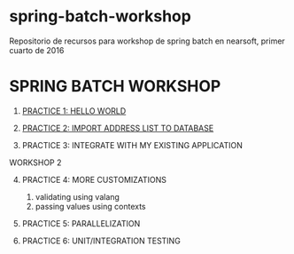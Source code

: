 # spring-batch-workshop
Repositorio de recursos para workshop de spring batch en nearsoft, primer cuarto de 2016
 
SPRING BATCH WORKSHOP
=====================

1. [PRACTICE 1: HELLO WORLD](https://github.com/rvazquezglez/spring-batch-workshop/tree/master/exercise-1/README.md)

2. [PRACTICE 2: IMPORT ADDRESS LIST TO DATABASE](https://github.com/rvazquezglez/spring-batch-workshop/tree/master/exercise-2/README.md)

3. PRACTICE 3: INTEGRATE WITH MY EXISTING APPLICATION

WORKSHOP 2

4. PRACTICE 4: MORE CUSTOMIZATIONS
    1. validating using valang
    1. passing values using contexts

5. PRACTICE 5: PARALLELIZATION

6. PRACTICE 6: UNIT/INTEGRATION TESTING
